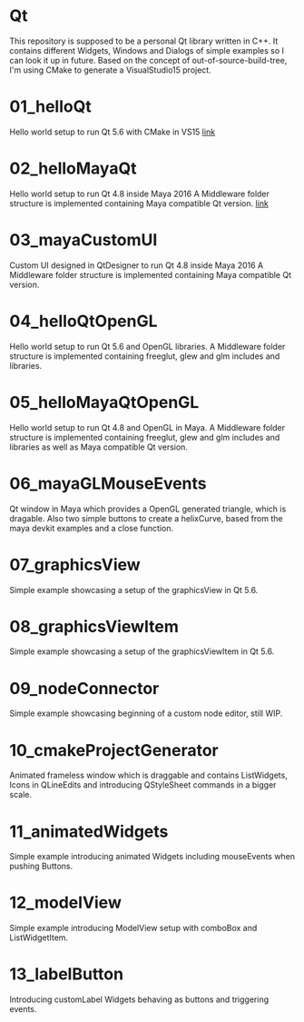# Qt
This repository is supposed to be a personal Qt library written in C++.
It contains different Widgets, Windows and Dialogs of simple examples so I can look it up in future.
Based on the concept of out-of-source-build-tree, I'm using CMake to generate a VisualStudio15 project.

# 01_helloQt
Hello world setup to run Qt 5.6 with CMake in VS15
[link](src/c++/01_helloQt/pages.md)

# 02_helloMayaQt
Hello world setup to run Qt 4.8 inside Maya 2016
A Middleware folder structure is implemented containing Maya compatible Qt version.
[link](src/c++/02_helloMayaQt/README.md)

# 03_mayaCustomUI
Custom UI designed in QtDesigner to run Qt 4.8 inside Maya 2016
A Middleware folder structure is implemented containing Maya compatible Qt version.

# 04_helloQtOpenGL
Hello world setup to run Qt 5.6 and OpenGL libraries.
A Middleware folder structure is implemented containing freeglut, glew and glm includes and libraries.

# 05_helloMayaQtOpenGL
Hello world setup to run Qt 4.8 and OpenGL in Maya.
A Middleware folder structure is implemented containing freeglut, glew and glm includes and libraries
as well as Maya compatible Qt version.

# 06_mayaGLMouseEvents
Qt window in Maya which provides a OpenGL generated triangle, which is dragable.
Also two simple buttons to create a helixCurve, based from the maya devkit examples and a close function.

# 07_graphicsView
Simple example showcasing a setup of the graphicsView in Qt 5.6.

# 08_graphicsViewItem
Simple example showcasing a setup of the graphicsViewItem in Qt 5.6.

# 09_nodeConnector
Simple example showcasing beginning of a custom node editor, still WIP.

# 10_cmakeProjectGenerator
Animated frameless window which is draggable and contains ListWidgets, Icons in QLineEdits
and introducing QStyleSheet commands in a bigger scale.

# 11_animatedWidgets
Simple example introducing animated Widgets including mouseEvents when pushing Buttons.

# 12_modelView
Simple example introducing ModelView setup with comboBox and ListWidgetItem.

# 13_labelButton
Introducing customLabel Widgets behaving as buttons and triggering events.
